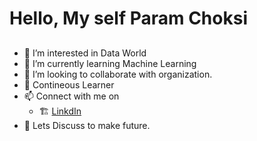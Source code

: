 # Hello, My self Param Choksi

##
- 👀 I’m interested in Data World
- 🌱 I’m currently learning Machine Learning
- 💞️ I’m looking to collaborate with organization.
- 📖 Contineous Learner
- 📫 Connect with me on 
    * 🏗️ [LinkdIn](https://www.linkedin.com/in/param-choksi-9b95b214a/)
- 🤝 Lets Discuss to make future.

<!---
paramchoksi/paramchoksi is a ✨ special ✨ repository because its `README.md` (this file) appears on your GitHub profile.
You can click the Preview link to take a look at your changes.
--->
